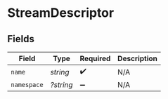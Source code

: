 # StreamDescriptor


## Fields

| Field              | Type               | Required           | Description        |
| ------------------ | ------------------ | ------------------ | ------------------ |
| `name`             | *string*           | :heavy_check_mark: | N/A                |
| `namespace`        | *?string*          | :heavy_minus_sign: | N/A                |